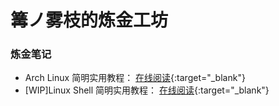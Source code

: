 # 篝ノ雾枝的炼金工坊

### 炼金笔记

- Arch Linux 简明实用教程： [在线阅读](https://kagarinokiriestudio.github.io/ArchLinuxTutorial/#/){:target="_blank"}
- [WIP]Linux Shell 简明实用教程： [在线阅读](https://kagarinokiriestudio.github.io/ShellTutorial/#/){:target="_blank"}

